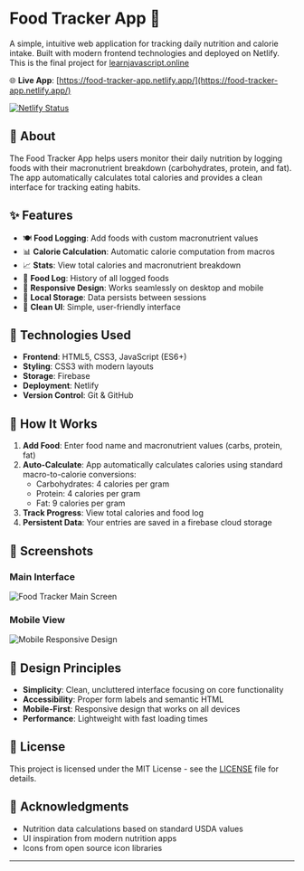 # Food Tracker App 🍎

A simple, intuitive web application for tracking daily nutrition and calorie intake. Built with modern frontend technologies and deployed on Netlify. 
This is the final project for [learnjavascript.online](https://learnjavascript.online)

🌐 **Live App**: [https://food-tracker-app.netlify.app/](https://food-tracker-app.netlify.app/)

[![Netlify Status](https://api.netlify.com/api/v1/badges/your-badge-id/deploy-status)](https://app.netlify.com/sites/food-tracker-app/deploys)

## 📱 About

The Food Tracker App helps users monitor their daily nutrition by logging foods with their macronutrient breakdown (carbohydrates, protein, and fat). The app automatically calculates total calories and provides a clean interface for tracking eating habits.

## ✨ Features

- 🍽️ **Food Logging**: Add foods with custom macronutrient values
- 📊 **Calorie Calculation**: Automatic calorie computation from macros
- 📈 **Stats**: View total calories and macronutrient breakdown
- 📝 **Food Log**: History of all logged foods
- 📱 **Responsive Design**: Works seamlessly on desktop and mobile
- 💾 **Local Storage**: Data persists between sessions
- 🎨 **Clean UI**: Simple, user-friendly interface

## 🚀 Technologies Used

- **Frontend**: HTML5, CSS3, JavaScript (ES6+)
- **Styling**: CSS3 with modern layouts
- **Storage**: Firebase
- **Deployment**: Netlify
- **Version Control**: Git & GitHub

## 🎯 How It Works

1. **Add Food**: Enter food name and macronutrient values (carbs, protein, fat)
2. **Auto-Calculate**: App automatically calculates calories using standard macro-to-calorie conversions:
   - Carbohydrates: 4 calories per gram
   - Protein: 4 calories per gram
   - Fat: 9 calories per gram
3. **Track Progress**: View total calories and food log
4. **Persistent Data**: Your entries are saved in a firebase cloud storage

## 📸 Screenshots

### Main Interface
![Food Tracker Main Screen](./screenshots/main-interface.png)

### Mobile View
![Mobile Responsive Design](./screenshots/mobile-view.png)

## 🎨 Design Principles

- **Simplicity**: Clean, uncluttered interface focusing on core functionality
- **Accessibility**: Proper form labels and semantic HTML
- **Mobile-First**: Responsive design that works on all devices
- **Performance**: Lightweight with fast loading times

## 📄 License

This project is licensed under the MIT License - see the [LICENSE](LICENSE) file for details.

## 🙏 Acknowledgments

- Nutrition data calculations based on standard USDA values
- UI inspiration from modern nutrition apps
- Icons from open source icon libraries

---
